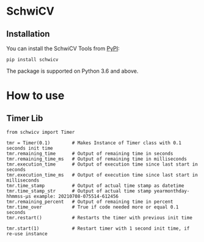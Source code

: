 # SchwiCV

## Installation

You can install the SchwiCV Tools from [PyPI](https://pypi.org/project/schwicv/):

    pip install schwicv

The package is supported on Python 3.6 and above.

# How to use
## Timer Lib
    from schwicv import Timer
    
    tmr = Timer(0.1)        # Makes Instance of Timer class with 0.1 seconds init time
    tmr.remaining_time      # Output of remaining time in seconds
    tmr.remaining_time_ms   # Output of remaining time in milliseconds
    tmr.execution_time      # Output of execution time since last start in seconds
    tmr.execution_time_ms   # Output of execution time since last start in milliseconds
    tmr.time_stamp          # Output of actual time stamp as datetime
    tmr.time_stamp_str      # Output of actual time stamp yearmonthday-hhmmss-µs example: 20210708-075514-612456
    tmr.remaining_percent   # Output of remaining time in percent
    tmr.time_over           # True if code needed more or equal 0.1 seconds
    tmr.restart()           # Restarts the timer with previous init time

    tmr.start(1)            # Restart timer with 1 second init time, if re-use instance 
